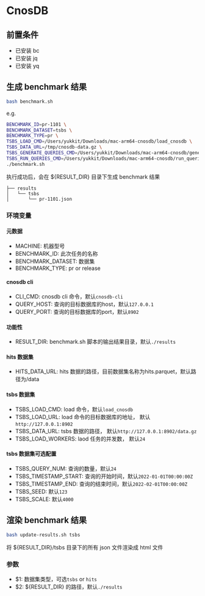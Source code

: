 # CnosDB

## 前置条件

- 已安装 bc
- 已安装 jq
- 已安装 yq

## 生成 benchmark 结果

```bash
bash benchmark.sh
```

e.g.
```bash
BENCHMARK_ID=pr-1101 \
BENCHMARK_DATASET=tsbs \
BENCHMARK_TYPE=pr \
TSBS_LOAD_CMD=/Users/yukkit/Downloads/mac-arm64-cnosdb/load_cnosdb \
TSBS_DATA_URL=/tmp/cnosdb-data.gz \
TSBS_GENERATE_QUERIES_CMD=/Users/yukkit/Downloads/mac-arm64-cnosdb/generate_queries \
TSBS_RUN_QUERIES_CMD=/Users/yukkit/Downloads/mac-arm64-cnosdb/run_queries_cnosdb \
./benchmark.sh 
```

执行成功后，会在 ${RESULT_DIR} 目录下生成 benchmark 结果
```
├── results
│   └── tsbs
│       └── pr-1101.json
```

### 环境变量

#### 元数据

- MACHINE: 机器型号
- BENCHMARK_ID: 此次任务的名称
- BENCHMARK_DATASET: 数据集
- BENCHMARK_TYPE: pr or release

#### cnosdb cli
- CLI_CMD: cnosdb cli 命令，默认`cnosdb-cli`
- QUERY_HOST: 查询的目标数据库的host，默认`127.0.0.1`
- QUERY_PORT: 查询的目标数据库的port，默认`8902`

#### 功能性
- RESULT_DIR: benchmark.sh 脚本的输出结果目录，默认`./results`

#### hits 数据集

- HITS_DATA_URL: hits 数据的路径，目前数据集名称为hits.parquet，默认路径为/data

#### tsbs 数据集

- TSBS_LOAD_CMD: load 命令，默认`load_cnosdb`
- TSBS_LOAD_URL: load 命令的目标数据库的地址， 默认`http://127.0.0.1:8902`
- TSBS_DATA_URL: tsbs 数据的路径， 默认`http://127.0.0.1:8902/data.gz`
- TSBS_LOAD_WORKERS: laod 任务的并发数， 默认`24`

#### tsbs 数据集可选配置
- TSBS_QUERY_NUM: 查询的数量，默认`24`
- TSBS_TIMESTAMP_START: 查询的开始时间，默认`2022-01-01T00:00:00Z`
- TSBS_TIMESTAMP_END: 查询的结束时间，默认`2022-02-01T00:00:00Z`
- TSBS_SEED: 默认`123`
- TSBS_SCALE: 默认`4000`

## 渲染 benchmark 结果

```bash
bash update-results.sh tsbs
```

将 ${RESULT_DIR}/tsbs 目录下的所有 json 文件渲染成 html 文件

### 参数

- $1: 数据集类型，可选`tsbs` or `hits`
- $2: ${RESULT_DIR} 的路径，默认`./results`
